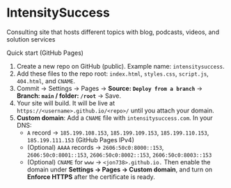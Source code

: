 # IntensitySuccess
Consulting site that hosts different topics with blog, podcasts, videos, and solution services 

Quick start (GitHub Pages)
1) Create a new repo on GitHub (public). Example name: `intensitysuccess`.
2) Add these files to the repo root: `index.html`, `styles.css`, `script.js`, `404.html`, and `CNAME`.
3) Commit → Settings → Pages → **Source: `Deploy from a branch`** → **Branch: `main` / folder: `/root`** → Save.
4) Your site will build. It will be live at `https://<username>.github.io/<repo>/` until you attach your domain.
5) **Custom domain**: Add a `CNAME` file with `intensitysuccess.com`. In your DNS:
   - `A` record → `185.199.108.153`, `185.199.109.153`, `185.199.110.153`, `185.199.111.153` (GitHub Pages IPv4)
   - (Optional) `AAAA` records → `2606:50c0:8000::153`, `2606:50c0:8001::153`, `2606:50c0:8002::153`, `2606:50c0:8003::153`
   - (Optional) `CNAME` for `www` → `<jon738>.github.io.`
   Then enable the domain under **Settings → Pages → Custom domain**, and turn on **Enforce HTTPS** after the certificate is ready.

